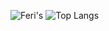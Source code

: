 ![Feri's](https://github-readme-stats.vercel.app/api?username=ferigeek&show_icons=true&theme=radical)
![Top Langs](https://github-readme-stats.vercel.app/api/top-langs/?username=ferigeek&layout=compact)

